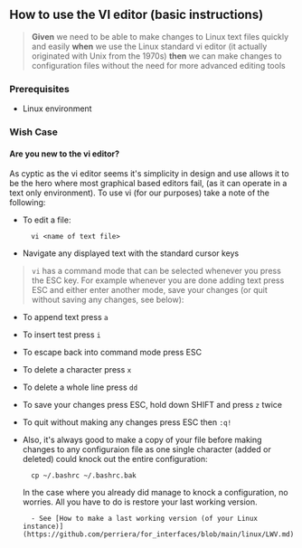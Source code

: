 ## How to use the VI editor (basic instructions)
> **Given** we need to be able to make changes to Linux text files quickly and easily **when** we use the Linux standard vi editor (it actually originated with Unix from the 1970s) **then** we can make changes to configuration files without the need for more advanced editing tools 

### Prerequisites
- Linux environment

### Wish Case
#### Are you new to the vi editor?
As cyptic as the vi editor seems it's simplicity in design and use allows it to be the hero where most graphical based editors fail, (as it can operate in a text only environment). To use vi (for our purposes) take a note of the following:
- To edit a file:

        vi <name of text file>

- Navigate any displayed text with the standard cursor keys

>`vi` has a command mode that can be selected whenever you press the ESC key. For example whenever you are done adding text press ESC and either enter another mode, save your changes (or quit without saving any changes, see below):

- To append text press `a`
- To insert test press `i`
- To escape back into command mode press ESC
- To delete a character press `x`
- To delete a whole line press `dd`
- To save your changes press ESC, hold down SHIFT and press `z` twice
- To quit without making any changes press ESC then `:q!`
- Also, it's always good to make a copy of your file before making changes to any configuraion file as one single character (added or deleted) could knock out the entire configuration:

 		cp ~/.bashrc ~/.bashrc.bak

	In the case where you already did manage to knock a configuration, no worries. All you have to do is restore your last working version. 

		- See [How to make a last working version (of your Linux instance)](https://github.com/perriera/for_interfaces/blob/main/linux/LWV.md)
